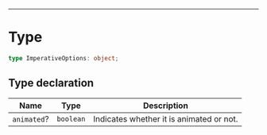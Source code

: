 

***


# Type

```ts
type ImperativeOptions: object;
```

## Type declaration

| Name | Type | Description |
| ------ | ------ | ------ |
| `animated`? | `boolean` | Indicates whether it is animated or not. |